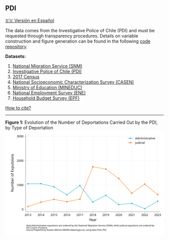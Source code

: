 ## PDI  

[🇪🇸 Versión en Español](../PDI.html)

The data comes from the Investigative Police of Chile (PDI) and must be requested through transparency procedures. Details on variable construction and figure generation can be found in the following [code repository](https://github.com/NucleoMIGRA/migra/tree/main/eng/PDI).  

**Datasets:**
1. [National Migration Service (SNM)](./SNM.MD)
2. [Investigative Police of Chile (PDI)](./PDI.MD)
3. [2017 Census](./CENSO.MD)
4. [National Socioeconomic Characterization Survey (CASEN)](./CASEN.MD)
5. [Ministry of Education (MINEDUC)](./MINEDUC.MD)
6. [National Employment Survey (ENE)](./ENE.MD)
7. [Household Budget Survey (EPF)](./EPF.MD)

[How to cite?](./citation.MD)

---

**Figure 1:** Evolution of the Number of Deportations Carried Out by the PDI, by Type of Deportation  
![fig_3](https://raw.githubusercontent.com/NucleoMIGRA/migra/547df0e164e549e66b76bd6e618ed7eb4e69bf58/eng/PDI/figures_svg/figura_3.svg)

